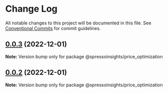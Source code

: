 # Change Log

All notable changes to this project will be documented in this file.
See [Conventional Commits](https://conventionalcommits.org) for commit guidelines.

## [0.0.3](/compare/v0.0.1...v0.0.3) (2022-12-01)

**Note:** Version bump only for package @spressoinsights/price_optimization

## [0.0.2](/compare/v0.0.1...v0.0.2) (2022-12-01)

**Note:** Version bump only for package @spressoinsights/price_optimization
